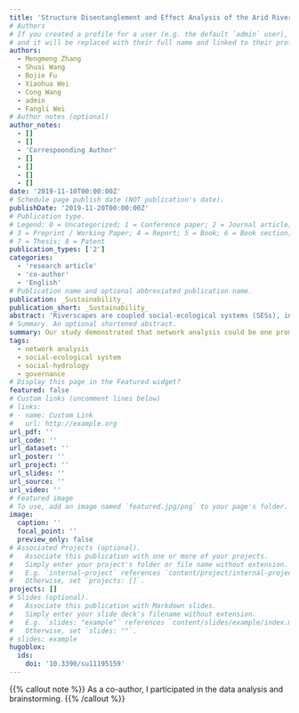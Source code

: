 ```yaml
---
title: 'Structure Disentanglement and Effect Analysis of the Arid Riverscape Social-Ecological System Using a Network Approach'
# Authors
# If you created a profile for a user (e.g. the default `admin` user), write the username (folder name) here
# and it will be replaced with their full name and linked to their profile.
authors:
  - Mengmeng Zhang
  - Shuai Wang
  - Bojie Fu
  - Xiaohua Wei
  - Cong Wang
  - admin
  - Fangli Wei
# Author notes (optional)
author_notes:
  - []
  - []
  - 'Correspoonding Author'
  - []
  - []
  - []
  - []
date: '2019-11-10T00:00:00Z'
# Schedule page publish date (NOT publication's date).
publishDate: '2019-11-20T00:00:00Z'
# Publication type.
# Legend: 0 = Uncategorized; 1 = Conference paper; 2 = Journal article;
# 3 = Preprint / Working Paper; 4 = Report; 5 = Book; 6 = Book section;
# 7 = Thesis; 8 = Patent
publication_types: ['2']
categories:
  - 'research article'
  - 'co-author'
  - 'English'
# Publication name and optional abbreviated publication name.
publication: _Sustainability_
publication_short: _Sustainability_
abstract: 'Riverscapes are coupled social-ecological systems (SESs), in which the differences between the scales and functioning of interacting social and ecological components ( “mismatch”) impose challenges for global arid basin sustainability. Here, we defined riverscape SESs as networks of connected ecological and social components (nodes) to disentangle the structure and effects of SESs in Heihe River Basin (HRB) in arid regions of northwest China. Results showed the ecological network in HRB has low network density and high vertex strength. Heihe River Basin Bureau, as an emerging bridging organization, changed the SES structure and increased the matching degree of SES from 0.33 to 0.53, which has caused an obvious improvement in the downstream ecology. However, the characteristics of the ecological network demonstrated that cross-boundary management actions restricted to only the river would exacerbate local environmental pressures, such as the continued decline of groundwater in midstream regions and the potential appropriation of water for ecology by the expanding farmland in the downstream region. Our study demonstrated that network analysis could be one promising direction to untangle the complex SES and understand the relationship between SES structure and outcomes. We suggest comanaging the cross-boundary river and lands to further match the SES for basin sustainability.'
# Summary. An optional shortened abstract.
summary: Our study demonstrated that network analysis could be one promising direction to untangle the complex SES and understand the relationship between SES structure and outcomes. We suggest comanaging the cross-boundary river and lands to further match the SES for basin sustainability.
tags: 
  - network analysis
  - social-ecological system
  - social-hydrology
  - governance
# Display this page in the Featured widget?
featured: false
# Custom links (uncomment lines below)
# links:
# - name: Custom Link
#   url: http://example.org
url_pdf: ''
url_code: ''
url_dataset: ''
url_poster: ''
url_project: ''
url_slides: ''
url_source: ''
url_video: ''
# Featured image
# To use, add an image named `featured.jpg/png` to your page's folder.
image:
  caption: ''
  focal_point: ''
  preview_only: false
# Associated Projects (optional).
#   Associate this publication with one or more of your projects.
#   Simply enter your project's folder or file name without extension.
#   E.g. `internal-project` references `content/project/internal-project/index.md`.
#   Otherwise, set `projects: []`.
projects: []
# Slides (optional).
#   Associate this publication with Markdown slides.
#   Simply enter your slide deck's filename without extension.
#   E.g. `slides: "example"` references `content/slides/example/index.md`.
#   Otherwise, set `slides: ""`.
# slides: example
hugoblox:
  ids:
    doi: '10.3390/su11195159'
---
```


{{% callout note %}}
As a co-author, I participated in the data analysis and brainstorming.
{{% /callout %}}
